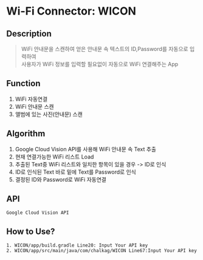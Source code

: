 # Wi-Fi Connector: WICON
## Description
> WiFi 안내문을 스캔하여 얻은 안내문 속 텍스트의 ID,Password를 자동으로 입력하여 <br>
> 사용자가 WiFi 정보를 입력할 필요없이 자동으로 WiFi 연결해주는 App

## Function
1. WiFi 자동연결
2. WiFi 안내문 스캔
3. 앨범에 있는 사진(안내문) 스캔

## Algorithm
1. Google Cloud Vision API를 사용해 WiFi 안내문 속 Text 추출
2. 현재 연결가능한 WiFi 리스트 Load
3. 추출된 Text중 WiFi 리스트와 일치한 항목이 있을 경우 -> ID로 인식
4. ID로 인식된 Text 바로 밑에 Text를 Password로 인식
5. 결정된 ID와 Password로 WiFi 자동연결 

## API
```
Google Cloud Vision API
```

## How to Use?
```
1. WICON/app/build.gradle Line20: Input Your API key
2. WICON/app/src/main/java/com/chalkag/WICON Line67:Input Your API key
```
